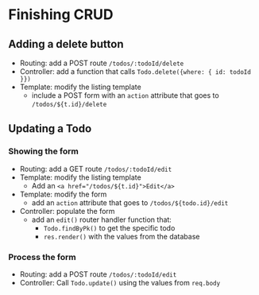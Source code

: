 
# Finishing CRUD

## Adding a delete button

- Routing: add a POST route `/todos/:todoId/delete`
- Controller: add a function that calls `Todo.delete({where: { id: todoId }})`
- Template: modify the listing template
  - include a POST form with an `action` attribute that goes to `/todos/${t.id}/delete`

## Updating a Todo

### Showing the form

- Routing: add a GET route `/todos/:todoId/edit`
- Template: modify the listing template
  - Add an `<a href="/todos/${t.id}">Edit</a>`
- Template: modify the form
  - add an `action` attribute that goes to `/todos/${todo.id}/edit`
- Controller: populate the form
  - add an `edit()` router handler function that:
    - `Todo.findByPk()` to get the specific todo
    - `res.render()` with the values from the database

### Process the form

- Routing: add a POST route `/todos/:todoId/edit`
- Controller: Call `Todo.update()` using the values from `req.body`

